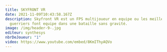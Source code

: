 ```yaml
---
title: SKYFRONT VR
date: 2021-11-09T10:43:58.167Z
description: Skyfront VR est un FPS multijoueur en equipe ou les meilleurs
  guerriers font equipe dans une bataille sans gravité.
image: /img/header-9-.jpg
editeur: synthesys
nbrDeJoueur: "1"
video: https://www.youtube.com/embed/8KmIThyAQVo
---
```

